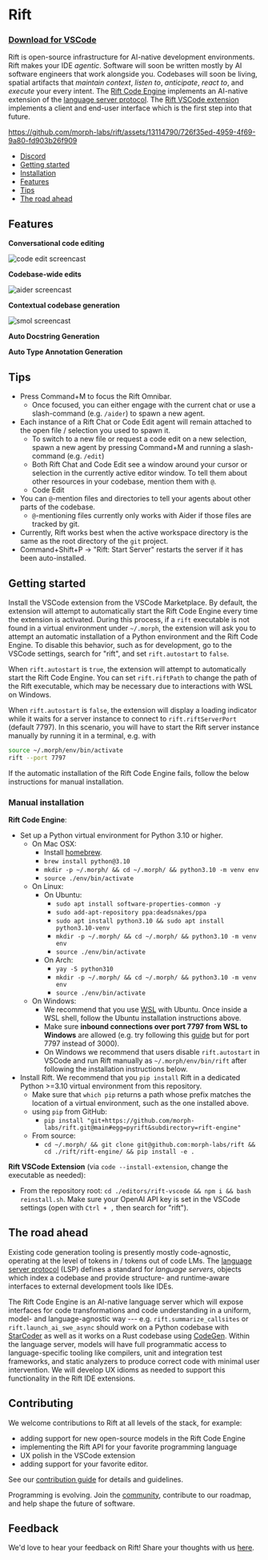 # Rift

### [Download for VSCode](https://marketplace.visualstudio.com/items?itemName=Morph.rift-vscode)

Rift is open-source infrastructure for AI-native development environments. Rift makes your IDE *agentic*. Software will soon be written mostly by AI software engineers that work alongside you. Codebases will soon be living, spatial artifacts that *maintain context*, *listen to*, *anticipate*, *react to*, and *execute* your every intent. The [Rift Code Engine](./rift-engine/) implements an AI-native extension of the [language server protocol](https://microsoft.github.io/language-server-protocol/). The [Rift VSCode extension](./editors/rift-vscode) implements a client and end-user interface which is the first step into that future.

https://github.com/morph-labs/rift/assets/13114790/726f35ed-4959-4f69-9a80-fd903b26f909

- [Discord](https://discord.gg/wa5sgWMfqv)
- [Getting started](#getting-started)
- [Installation](#manual-installation)
- [Features](#features)
- [Tips](#tips)
- [The road ahead](#the-road-ahead)

## Features
**Conversational code editing**

![code edit screencast](https://github.com/morph-labs/rift/blob/pranav/dev/assets/code-edit.gif)

**Codebase-wide edits**

![aider screencast](https://github.com/morph-labs/rift/blob/pranav/dev/assets/aider.gif)

**Contextual codebase generation**

![smol screencast](https://github.com/morph-labs/rift/blob/pranav/dev/assets/smol.gif)

**Auto Docstring Generation**

**Auto Type Annotation Generation**

## Tips
- Press Command+M to focus the Rift Omnibar.
  - Once focused, you can either engage with the current chat or use a slash-command (e.g. `/aider`) to spawn a new agent.
- Each instance of a Rift Chat or Code Edit agent will remain attached to the open file / selection you used to spawn it.
  - To switch to a new file or request a code edit on a new selection, spawn a new agent by pressing Command+M and running a slash-command (e.g. `/edit`)
  - Both Rift Chat and Code Edit see a window around your cursor or selection in the currently active editor window. To tell them about other resources in your codebase, mention them with `@`.
  - Code Edit 
- You can `@`-mention files and directories to tell your agents about other parts of the codebase.
  - `@`-mentioning files currently only works with Aider if those files are tracked by git.
- Currently, Rift works best when the active workspace directory is the same as the root directory of the `git` project.
- Command+Shift+P -> "Rift: Start Server" restarts the server if it has been auto-installed.


## Getting started
Install the VSCode extension from the VSCode Marketplace. By default, the extension will attempt to automatically start the Rift Code Engine every time the extension is activated. During this process, if a `rift` executable is not found in a virtual environment under `~/.morph`, the extension will ask you to attempt an automatic installation of a Python environment and the Rift Code Engine. To disable this behavior, such as for development, go to the VSCode settings, search for "rift", and set `rift.autostart` to `false`.

When `rift.autostart` is `true`, the extension will attempt to automatically start the Rift Code Engine. You can set `rift.riftPath` to change the path of the Rift executable, which may be necessary due to interactions with WSL on Windows.

When `rift.autostart` is `false`, the extension will display a loading indicator while it waits for a server instance to connect to `rift.riftServerPort` (default 7797). In this scenario, you will have to start the Rift server instance manually by running it in a terminal, e.g. with

```bash
source ~/.morph/env/bin/activate
rift --port 7797
```

If the automatic installation of the Rift Code Engine fails, follow the below instructions for manual installation.

### Manual installation
**Rift Code Engine**:
- Set up a Python virtual environment for Python 3.10 or higher.
  - On Mac OSX:
    - Install [homebrew](https://brew.sh).
    - `brew install python@3.10`
    - `mkdir -p ~/.morph/ && cd ~/.morph/ && python3.10 -m venv env`
    - `source ./env/bin/activate`
  - On Linux:
    - On Ubuntu:
      - `sudo apt install software-properties-common -y`
      - `sudo add-apt-repository ppa:deadsnakes/ppa`
      - `sudo apt install python3.10 && sudo apt install python3.10-venv`
      - `mkdir -p ~/.morph/ && cd ~/.morph/ && python3.10 -m venv env`
      - `source ./env/bin/activate`
    - On Arch:
      - `yay -S python310`
      - `mkdir -p ~/.morph/ && cd ~/.morph/ && python3.10 -m venv env`
      - `source ./env/bin/activate`
  - On Windows:
    - We recommend that you use [WSL](https://learn.microsoft.com/en-us/windows/wsl/install) with Ubuntu. Once inside a WSL shell, follow the Ubuntu installation instructions above.
    - Make sure **inbound connections over port 7797 from WSL to Windows** are allowed (e.g. try following this [guide](https://www.nextofwindows.com/allow-server-running-inside-wsl-to-be-accessible-outside-windows-10-host) but for port 7797 instead of 3000).
    - On Windows we recommend that users disable `rift.autostart` in VSCode and run Rift manually as `~/.morph/env/bin/rift` after following the installation instructions below.
- Install Rift. We recommend that you `pip install` Rift in a dedicated Python >=3.10 virtual environment from this repository.
  - Make sure that `which pip` returns a path whose prefix matches the location of a virtual environment, such as the one installed above.
  <!-- - Using `pip` and PyPI: -->
  <!--   - `pip install --upgrade 'pyrift[all]'` -->
  <!--     - `[all]` is required to pull in direct dependencies needed for third-party agents like Aider, Smol Dev, and GPT Engineer. -->
  - using `pip` from GitHub:
    - `pip install "git+https://github.com/morph-labs/rift.git@main#egg=pyrift&subdirectory=rift-engine"`
  - From source:
    - `cd ~/.morph/ && git clone git@github.com:morph-labs/rift && cd ./rift/rift-engine/ && pip install -e .`
      
**Rift VSCode Extension** (via `code --install-extension`, change the executable as needed):
- From the repository root: `cd ./editors/rift-vscode && npm i && bash reinstall.sh`. Make sure your OpenAI API key is set in the VSCode settings (open with `Ctrl + ,` then search for "rift").

## The road ahead
<!-- TODO(jesse): rephrase / polish in light of Rift 2.0 -->
Existing code generation tooling is presently mostly code-agnostic, operating at the level of tokens in / tokens out of code LMs. The [language server protocol](https://microsoft.github.io/language-server-protocol/) (LSP) defines a standard for *language servers*, objects which index a codebase and provide structure- and runtime-aware interfaces to external development tools like IDEs.

The Rift Code Engine is an AI-native language server which will expose interfaces for code transformations and code understanding in a uniform, model- and language-agnostic way --- e.g. `rift.summarize_callsites` or `rift.launch_ai_swe_async` should work on a Python codebase with [StarCoder](https://huggingface.co/blog/starcoder) as well as it works on a Rust codebase using [CodeGen](https://github.com/salesforce/CodeGen). Within the language server, models will have full programmatic access to language-specific tooling like compilers, unit and integration test frameworks, and static analyzers to produce correct code with minimal user intervention. We will develop UX idioms as needed to support this functionality in the Rift IDE extensions.

## Contributing
We welcome contributions to Rift at all levels of the stack, for example:
- adding support for new open-source models in the Rift Code Engine
- implementing the Rift API for your favorite programming language
- UX polish in the VSCode extension
- adding support for your favorite editor.

See our [contribution guide](/CONTRIBUTORS.md) for details and guidelines.

Programming is evolving. Join the [community](https://discord.gg/wa5sgWMfqv), contribute to our roadmap, and help shape the future of software.

## Feedback

We'd love to hear your feedback on Rift! Share your thoughts with us [here](https://docs.google.com/forms/d/e/1FAIpQLSd6YXKYqsXI720Q2ZrxjloCfMrO_1MjF7O6ZkvdEMZZqpbmmw/viewform).
